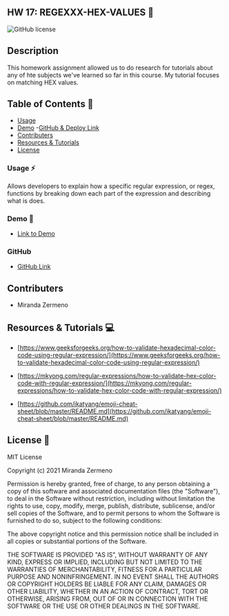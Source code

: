 ## <br> HW 17: REGEXXX-HEX-VALUES 🎨 </br>

![GitHub license](https://img.shields.io/badge/license-MIT-ff69b4.svg) 

## Description
This homework assignment allowed us to do research for tutorials about any of hte subjects we've learned so far in this course. My tutorial focuses on matching HEX values. 


## Table of Contents 🔎
- [Usage](#usage)
- [Demo](#demo)
 -[GitHub & Deploy Link](#githubdeploylink)
- [Contributers](#contributers)
- [Resources & Tutorials](#resources&tutorials)
- [License](#license)


### Usage ⚡
Allows developers to explain how a specific regular expression, or regex, functions by breaking down each part of the expression and describing what is does. 

### Demo 🎥

* [Link to Demo]()

### GitHub 

* [GitHub Link](https://github.com/Zermeno94/REGEXXX-HEX-VALUE)


## Contributers
* Miranda Zermeno


## Resources & Tutorials  💻


* [https://www.geeksforgeeks.org/how-to-validate-hexadecimal-color-code-using-regular-expression/](https://www.geeksforgeeks.org/how-to-validate-hexadecimal-color-code-using-regular-expression/)

* [https://mkyong.com/regular-expressions/how-to-validate-hex-color-code-with-regular-expression/](https://mkyong.com/regular-expressions/how-to-validate-hex-color-code-with-regular-expression/)

* [https://github.com/ikatyang/emoji-cheat-sheet/blob/master/README.md](https://github.com/ikatyang/emoji-cheat-sheet/blob/master/README.md)


## License 📍
MIT License

Copyright (c) 2021 Miranda Zermeno

Permission is hereby granted, free of charge, to any person obtaining a copy
of this software and associated documentation files (the "Software"), to deal
in the Software without restriction, including without limitation the rights
to use, copy, modify, merge, publish, distribute, sublicense, and/or sell
copies of the Software, and to permit persons to whom the Software is
furnished to do so, subject to the following conditions:

The above copyright notice and this permission notice shall be included in all
copies or substantial portions of the Software.

THE SOFTWARE IS PROVIDED "AS IS", WITHOUT WARRANTY OF ANY KIND, EXPRESS OR
IMPLIED, INCLUDING BUT NOT LIMITED TO THE WARRANTIES OF MERCHANTABILITY,
FITNESS FOR A PARTICULAR PURPOSE AND NONINFRINGEMENT. IN NO EVENT SHALL THE
AUTHORS OR COPYRIGHT HOLDERS BE LIABLE FOR ANY CLAIM, DAMAGES OR OTHER
LIABILITY, WHETHER IN AN ACTION OF CONTRACT, TORT OR OTHERWISE, ARISING FROM,
OUT OF OR IN CONNECTION WITH THE SOFTWARE OR THE USE OR OTHER DEALINGS IN THE
SOFTWARE.